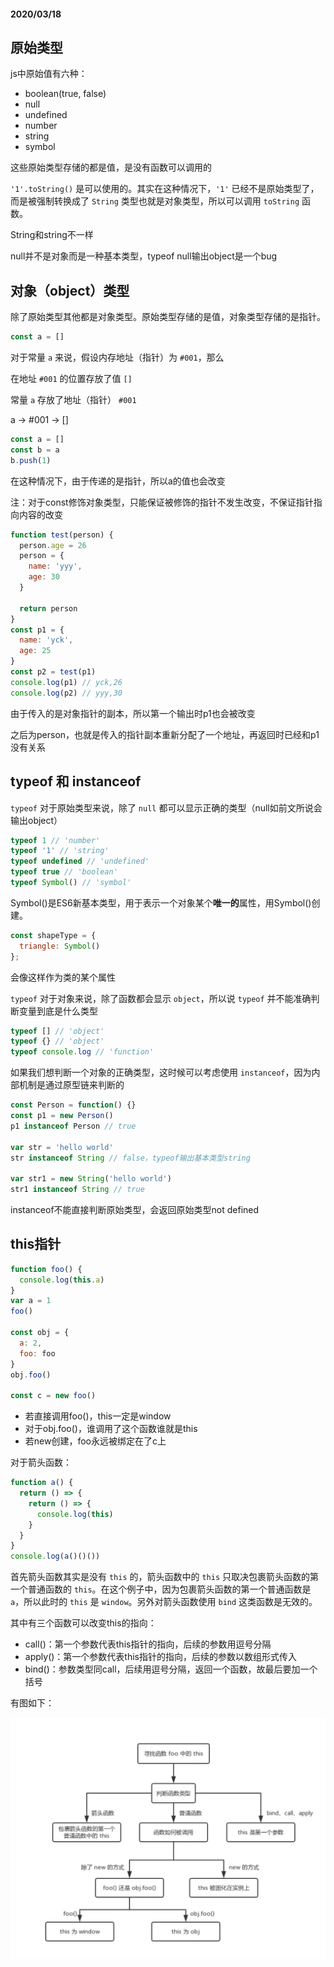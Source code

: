 #### 2020/03/18

## 原始类型

js中原始值有六种：

* boolean(true, false)
* null
* undefined
* number
* string
* symbol

这些原始类型存储的都是值，是没有函数可以调用的

`'1'.toString()` 是可以使用的。其实在这种情况下，`'1'` 已经不是原始类型了，而是被强制转换成了 `String` 类型也就是对象类型，所以可以调用 `toString` 函数。

String和string不一样

null并不是对象而是一种基本类型，typeof null输出object是一个bug

## 对象（object）类型

除了原始类型其他都是对象类型。原始类型存储的是值，对象类型存储的是指针。

```javascript
const a = []
```

对于常量 `a` 来说，假设内存地址（指针）为 `#001`，那么

在地址 `#001` 的位置存放了值 `[]`

常量 `a` 存放了地址（指针） `#001`

a -> #001 -> []

```javascript
const a = []
const b = a
b.push(1)
```

在这种情况下，由于传递的是指针，所以a的值也会改变

注：对于const修饰对象类型，只能保证被修饰的指针不发生改变，不保证指针指向内容的改变

```javascript
function test(person) {
  person.age = 26
  person = {
    name: 'yyy',
    age: 30
  }

  return person
}
const p1 = {
  name: 'yck',
  age: 25
}
const p2 = test(p1)
console.log(p1) // yck,26
console.log(p2) // yyy,30
```

由于传入的是对象指针的副本，所以第一个输出时p1也会被改变

之后为person，也就是传入的指针副本重新分配了一个地址，再返回时已经和p1没有关系

## typeof 和 instanceof

`typeof` 对于原始类型来说，除了 `null` 都可以显示正确的类型（null如前文所说会输出object）

```javascript
typeof 1 // 'number'
typeof '1' // 'string'
typeof undefined // 'undefined'
typeof true // 'boolean'
typeof Symbol() // 'symbol'
```

Symbol()是ES6新基本类型，用于表示一个对象某个**唯一的**属性，用Symbol()创建。

```javascript
const shapeType = {
  triangle: Symbol()
};
```

会像这样作为类的某个属性

`typeof` 对于对象来说，除了函数都会显示 `object`，所以说 `typeof` 并不能准确判断变量到底是什么类型

```javascript
typeof [] // 'object'
typeof {} // 'object'
typeof console.log // 'function'
```

如果我们想判断一个对象的正确类型，这时候可以考虑使用 `instanceof`，因为内部机制是通过原型链来判断的

```javascript
const Person = function() {}
const p1 = new Person()
p1 instanceof Person // true

var str = 'hello world'
str instanceof String // false，typeof输出基本类型string

var str1 = new String('hello world')
str1 instanceof String // true
```

instanceof不能直接判断原始类型，会返回原始类型not defined

## this指针

```javascript
function foo() {
  console.log(this.a)
}
var a = 1
foo()

const obj = {
  a: 2,
  foo: foo
}
obj.foo()

const c = new foo()
```

* 若直接调用foo()，this一定是window
* 对于obj.foo()，谁调用了这个函数谁就是this
* 若new创建，foo永远被绑定在了c上

对于箭头函数：

```javascript
function a() {
  return () => {
    return () => {
      console.log(this)
    }
  }
}
console.log(a()()())
```

首先箭头函数其实是没有 `this` 的，箭头函数中的 `this` 只取决包裹箭头函数的第一个普通函数的 `this`。在这个例子中，因为包裹箭头函数的第一个普通函数是 `a`，所以此时的 `this` 是 `window`。另外对箭头函数使用 `bind` 这类函数是无效的。

其中有三个函数可以改变this的指向：

* call()：第一个参数代表this指针的指向，后续的参数用逗号分隔
* apply()：第一个参数代表this指针的指向，后续的参数以数组形式传入
* bind()：参数类型同call，后续用逗号分隔，返回一个函数，故最后要加一个括号

有图如下：

![](images/this.png)





